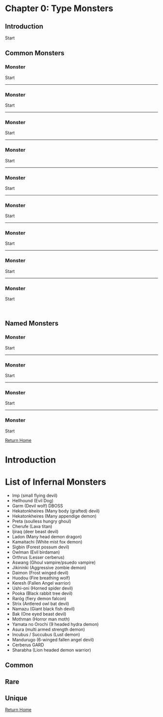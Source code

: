 # __Chapter 0: Type Monsters__

## __Introduction__

Start

## __Common Monsters__

### Monster
Start

---

### Monster
Start

---

### Monster
Start

---

### Monster
Start

---

### Monster
Start

---

### Monster
Start

---

### Monster
Start

---

### Monster
Start

---

### Monster
Start


<br/>


## __Named Monsters__


### Monster
Start

---

### Monster
Start

---

### Monster
Start

---

### Monster
Start


[Return Home](cnf-home.md)

# Introduction

# List of Infernal Monsters
- Imp (small flying devil)
- Hellhound (Evil Dog)
- Garm (Devil wolf) DBOSS
- Hekatonkheires (Many body (grafted) devil)
- Hekatonkheires (Many appendige demon)
- Preta (soulless hungry ghoul)
- Cherufe (Lava titan)
- Ijiraq (deer beast devil)
- Ladon (Many head demon dragon)
- Kamaitachi (White mist fox demon)
- Sigbin (Forest possum devil)
- Owlman (Evil birdaman)
- Orthrus (Lesser cerberus)
- Aswang (Ghoul vampire/psuedo vampire)
- Jikininki (Aggressive zombie demon)
- Daimon (Frost winged devil)
- Huodou (Fire breathing wolf)
- Keresh (Fallen Angel warrior)
- Ushi-oni (Horned spider devil)
- Pooka (Black rabbit tree devil)
- Raróg (fiery demon falcon)
- Strix (Antlered owl bat devil)
- Namazu (Giant black fish devil)
- Bak (One eyed beast devil)
- Mothman (Horror man moth)
- Yamata no Orochi (9 headed hydra demon)
- Asura (multi armed strength demon)
- Incubus / Succubus (Lust demon)
- Mandurugo (6-winged fallen angel devil)
- Cerberus GARD
- Sharabha (Lion headed demon warrior)

## Common

## Rare

## Unique

[Return Home](cnf-home.md)